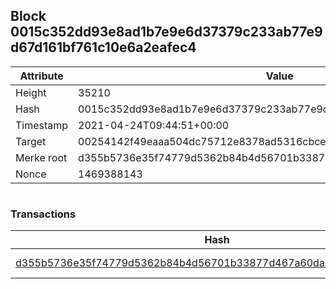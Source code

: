 ## Block 0015c352dd93e8ad1b7e9e6d37379c233ab77e9d67d161bf761c10e6a2eafec4

Attribute | Value
--- | ---
Height | 35210
Hash | 0015c352dd93e8ad1b7e9e6d37379c233ab77e9d67d161bf761c10e6a2eafec4
Timestamp | 2021-04-24T09:44:51+00:00
Target | 00254142f49eaaa504dc75712e8378ad5316cbcead634704b3734b6271167cc4
Merke root | d355b5736e35f74779d5362b84b4d56701b33877d467a60da90b23beda05db56
Nonce | 1469388143

```

```

### Transactions

Hash | Amount
--- | ---
[d355b5736e35f74779d5362b84b4d56701b33877d467a60da90b23beda05db56](d355b5736e35f74779d5362b84b4d56701b33877d467a60da90b23beda05db56.md) | 10.00000000 SKEPTI 
